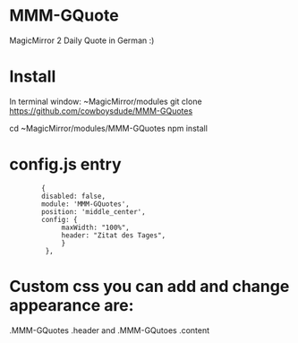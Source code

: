 # MMM-GQuote


MagicMirror 2 Daily Quote in German :)

# Install

In terminal window:
~MagicMirror/modules
git clone https://github.com/cowboysdude/MMM-GQuotes

cd ~MagicMirror/modules/MMM-GQuotes
npm install

# config.js entry

            { 
            disabled: false,
            module: 'MMM-GQuotes', 
            position: 'middle_center', 
            config: { 
                 maxWidth: "100%", 
                 header: "Zitat des Tages", 
                 } 
             },





# Custom css you can add and change appearance are:

.MMM-GQuotes .header and .MMM-GQutoes .content
